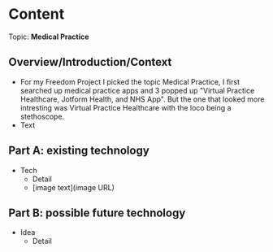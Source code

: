 # Content
Topic: **Medical Practice**

## Overview/Introduction/Context
* For my Freedom Project I picked the topic Medical Practice, I first searched up medical practice apps and 3 popped up "Virtual Practice Healthcare, Jotform Health, and NHS App". But the one that looked more intresting was Virtual Practice Healthcare with the loco being a stethoscope. 
* Text

## Part A: existing technology
* Tech
  * Detail
  * [image text](image URL)

## Part B: possible future technology
* Idea
  * Detail
